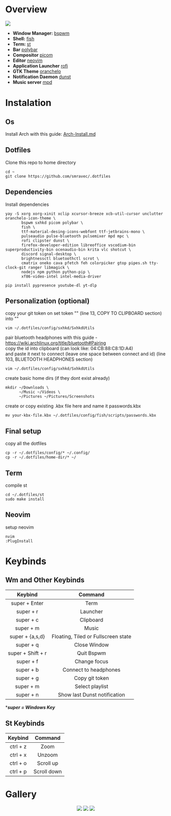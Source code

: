 # Overview
<img src=Preview1.png/>

- **Window Manager:** [bspwm](https://github.com/baskerville/bspwm)
- **Shell:** [fish](https://github.com/fish-shell/fish-shell)
- **Term:** [st](https://st.suckless.org)
- **Bar** [polybar](https://github.com/polybar/polybar)
- **Compositor** [picom](https://github.com/yshui/picom)
- **Editor** [neovim](https://github.com/neovim/neovim)
- **Application Launcher** [rofi](https://github.com/davatorium/rofi)
- **GTK Theme** [oranchelo](https://github.com/OrancheloTeam/oranchelo-icon-theme)
- **Notification Daemon** [dunst](https://github.com/dunst-project/dunst)
- **Music server** [mpd](https://github.com/MusicPlayerDaemon/MPD)

# Instalation

## Os
Install Arch with this guide: <a href=Arch-Install.md>Arch-Install.md<a/>

## Dotfiles
Clone this repo to home directory
```
cd ~
git clone https://github.com/smravec/.dotfiles
```

## Dependencies
Install dependencies
```
yay -S xorg xorg-xinit xclip xcursor-breeze xcb-util-cursor unclutter oranchelo-icon-theme \
       bspwm sxhkd picom polybar \
       fish \
       ttf-material-desing-icons-webfont ttf-jetbrains-mono \
       pulseaudio pulse-bluetooth pulsemixer mpd mpc \
       rofi clipster dunst \
       firefox-developer-edition libreoffice vscodium-bin superproductivity-bin ocenaudio-bin krita vlc shotcut \
       discord signal-desktop \
       brightnessctl bluetoothctl scrot \
       cmatrix oneko cava pfetch feh colorpicker gtop pipes.sh tty-clock-git ranger libmagick \
       nodejs npm python python-pip \
       xf86-video-intel intel-media-driver 
```
```
pip install pypresence youtube-dl yt-dlp
```

## Personalization (optional)
copy your git token on set token "" (line 13, COPY TO CLIPBOARD section) into ""
```
vim ~/.dotfiles/config/sxhkd/SxhkdUtils 
```
pair bluetooth headphones with this guide - https://wiki.archlinux.org/title/bluetooth#Pairing <br/>
copy the id into clipboard (can look like: 04:CB:88:C8:1D:A4) <br/>
and paste it next to connect (leave one space between connect and id) (line 103, BLUETOOTH HEADPHONES section)  
```
vim ~/.dotfiles/config/sxhkd/SxhkdUtils 
```
create basic home dirs (if they dont exist already)
```
mkdir ~/Downloads \
      ~/Music ~/Videos \
      ~/Pictures ~/Pictures/Screenshots
```
create or copy existing .kbx file here and name it passwords.kbx
```
mv your-kbx-file.kbx ~/.dotfiles/config/fish/scripts/passwords.kbx
```

## Final setup
copy all the dotfiles
```
cp -r ~/.dotfiles/config/* ~/.config/
cp -r ~/.dotfiles/home-dir/* ~/
```

## Term
compile st
```
cd ~/.dotfiles/st
sudo make install
```

## Neovim
setup neovim
```
nvim
:PlugInstall
```

# Keybinds

## Wm and Other Keybinds

|    Keybind      |             Command                  |
|:---------------:|:------------------------------------:|
|   super + Enter |              Term                    |
|   super + r     |             Launcher                 |
|   super + c     |            Clipboard                 |
|   super + m     |              Music                   |
| super + {a,s,d} | Floating, Tiled or Fullscreen state  |
|   super + q     |          Close Window                |
|super + Shift + r|           Quit Bspwm                 |
|   super + f     |           Change focus               |
|   super + b     |       Connect to headphones          |
|   super + g     |          Copy git token              |
|   super + m     |         Select playlist              |
|   super + n     |    Show last Dunst notification      |

****super = Windows Key***

## St Keybinds

| Keybind|   Command |
|:------:|:---------:|
|ctrl + z|   Zoom    |
|ctrl + x|  Unzoom   |
|ctrl + o| Scroll up |
|ctrl + p|Scroll down|

# Gallery
<div align="center" >

<img src="Preview2.png"/>
<img src="Preview3.png"/>
<img src="Preview4.png"/>

<div/>
